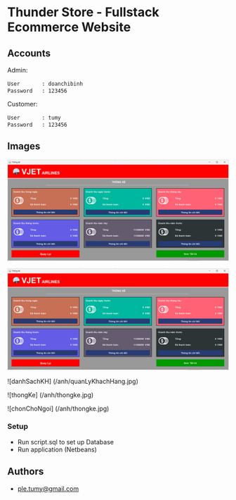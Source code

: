 # Thunder Store - Fullstack Ecommerce Website

## Accounts
Admin:
```
User       : doanchibinh
Password   : 123456
```

Customer:
```
User       : tumy
Password   : 123456
```
## Images 

![datVe](/anh/thongke.jpg)

![giaoDienAdmin](/anh/thongke.jpg)

![danhSachKH] (/anh/quanLyKhachHang.jpg)

![thongKe] (/anh/thongke.jpg)

![chonChoNgoi] (/anh/thongke.jpg)


### Setup

* Run script.sql to set up Database
* Run application (Netbeans)

## Authors
* [ple.tumy@gmail.com](ple.tumy@gmail.com)

